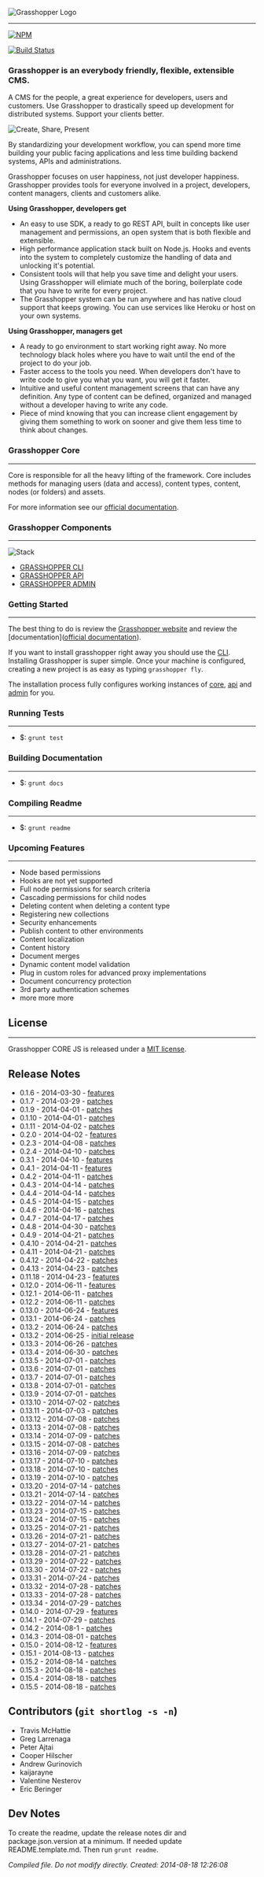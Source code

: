 ![Grasshopper Logo](https://s3.amazonaws.com/SolidInteractive/images/grasshopper/grasshopper-core.jpg)

---------------------------------------------------------------

[![NPM](https://nodei.co/npm/grasshopper-core.png)](https://nodei.co/npm/grasshopper-core/)

[![Build Status](https://travis-ci.org/Solid-Interactive/grasshopper-core-nodejs.png?branch=master)](https://travis-ci.org/Solid-Interactive/grasshopper-core-nodejs)

### Grasshopper is an everybody friendly, flexible, extensible CMS.

A CMS for the people, a great experience for developers, users and customers. Use Grasshopper to drastically speed up development for distributed systems. Support your clients better.

![Create, Share, Present](http://solid-interactive.github.io/grasshopper-core-nodejs/images/create-share-present.png)

By standardizing your development workflow, you can spend more time building your public facing applications and less time building backend systems, APIs and administrations.

Grasshopper focuses on user happiness, not just developer happiness. Grasshopper provides tools for everyone involved in a project, developers, content managers, clients and customers alike.

**Using Grasshopper, developers get**

* An easy to use SDK, a ready to go REST API, built in concepts like user management and permissions, an open system that is both flexible and extensible.
* High performance application stack built on Node.js. Hooks and events into the system to completely customize the handling of data and unlocking it's potential.
* Consistent tools will that help you save time and delight your users. Using Grasshopper will elimiate much of the boring, boilerplate code that you have to write for every project.
* The Grasshopper system can be run anywhere and has native cloud support that keeps growing. You can use services like Heroku or host on your own systems.

**Using Grasshopper, managers get**

* A ready to go environment to start working right away. No more technology black holes where you have to wait until the end of the project to do your job.
* Faster access to the tools you need. When developers don't have to write code to give you what you want, you will get it faster.
* Intuitive and useful content management screens that can have any definition. Any type of content can be defined, organized and managed without a developer having to write any code.
* Piece of mind knowing that you can increase client engagement by giving them something to work on sooner and give them less time to think about changes.


### Grasshopper Core

---------------------------------------------------------------------------------

Core is responsible for all the heavy lifting of the framework. Core includes methods for managing users (data and access), content types, content, nodes (or folders) and assets.

For more information see our [official documentation](http://solid-interactive.github.io/grasshopper-core-nodejs/documentation.html#gettingstarted).


### Grasshopper Components

---------------------------------------------------------------------------------

![Stack](http://solid-interactive.github.io/grasshopper-core-nodejs/images/stack.png)

* [GRASSHOPPER CLI](https://github.com/Solid-Interactive/grasshopper-cli)
* [GRASSHOPPER API](https://github.com/Solid-Interactive/grasshopper-api-js)
* [GRASSHOPPER ADMIN](https://github.com/Solid-Interactive/grasshopper-admin)


### Getting Started

------------------------------------------------------------------

The best thing to do is review the [Grasshopper website](http://solid-interactive.github.io/grasshopper-core-nodejs) and review the [documentation]([official documentation](http://solid-interactive.github.io/grasshopper-core-nodejs/documentation.html)).

If you want to install grasshopper right away you should use the [CLI](https://github.com/Solid-Interactive/grasshopper-cli). Installing Grasshopper is super simple. Once your machine is configured, creating a new project is as easy as typing `grasshopper fly`.

The installation process fully configures working instances of [core](https://github.com/Solid-Interactive/grasshopper-core-nodejs), [api](https://github.com/Solid-Interactive/grasshopper-api-js) and [admin](https://github.com/Solid-Interactive/grasshopper-admin) for you.


### Running Tests

-------------------------------------------------------

* $: ```grunt test```

### Building Documentation

-------------------------------------------------------

* $: ```grunt docs```


### Compiling Readme

-------------------------------------------------------

* $: ```grunt readme```

### Upcoming Features

-------------------------------------------------------

* Node based permissions
* Hooks are not yet supported
* Full node permissions for search criteria
* Cascading permissions for child nodes
* Deleting content when deleting a content type
* Registering new collections
* Security enhancements
* Publish content to other environments
* Content localization
* Content history
* Document merges
* Dynamic content model validation
* Plug in custom roles for advanced proxy implementations
* Document concurrency protection
* 3rd party authentication schemes
* more more more


## License

-------------------------------------------------------

Grasshopper CORE JS is released under a [MIT license](https://github.com/Solid-Interactive/grasshopper-core-nodejs/blob/master/LICENSE).

## Release Notes

* 0.1.6 - 2014-03-30 - [features](https://github.com/Solid-Interactive/grasshopper-core-nodejs/tree/kirby/release_notes/0.1.6_2014-03-30.md)
* 0.1.7 - 2014-03-29 - [patches](https://github.com/Solid-Interactive/grasshopper-core-nodejs/tree/kirby/release_notes/0.1.7_2014-03-29.md)
* 0.1.9 - 2014-04-01 - [patches](https://github.com/Solid-Interactive/grasshopper-core-nodejs/tree/kirby/release_notes/0.1.9_2014-04-01.md)
* 0.1.10 - 2014-04-01 - [patches](https://github.com/Solid-Interactive/grasshopper-core-nodejs/tree/kirby/release_notes/0.1.10_2014-04-01.md)
* 0.1.11 - 2014-04-02 - [patches](https://github.com/Solid-Interactive/grasshopper-core-nodejs/tree/kirby/release_notes/0.1.11_2014-04-02.md)
* 0.2.0 - 2014-04-02 - [features](https://github.com/Solid-Interactive/grasshopper-core-nodejs/tree/kirby/release_notes/0.2.0_2014-04-02.md)
* 0.2.3 - 2014-04-08 - [patches](https://github.com/Solid-Interactive/grasshopper-core-nodejs/tree/kirby/release_notes/0.2.3_2014-04-08.md)
* 0.2.4 - 2014-04-10 - [patches](https://github.com/Solid-Interactive/grasshopper-core-nodejs/tree/kirby/release_notes/0.2.4_2014-04-10.md)
* 0.3.1 - 2014-04-10 - [features](https://github.com/Solid-Interactive/grasshopper-core-nodejs/tree/kirby/release_notes/0.3.1_2014-04-10.md)
* 0.4.1 - 2014-04-11 - [features](https://github.com/Solid-Interactive/grasshopper-core-nodejs/tree/kirby/release_notes/0.4.1_2014-04-11.md)
* 0.4.2 - 2014-04-11 - [patches](https://github.com/Solid-Interactive/grasshopper-core-nodejs/tree/kirby/release_notes/0.4.2_2014-04-11.md)
* 0.4.3 - 2014-04-14 - [patches](https://github.com/Solid-Interactive/grasshopper-core-nodejs/tree/kirby/release_notes/0.4.3_2014-04-14.md)
* 0.4.4 - 2014-04-14 - [patches](https://github.com/Solid-Interactive/grasshopper-core-nodejs/tree/kirby/release_notes/0.4.4_2014-04-14.md)
* 0.4.5 - 2014-04-15 - [patches](https://github.com/Solid-Interactive/grasshopper-core-nodejs/tree/kirby/release_notes/0.4.5_2014-04-15.md)
* 0.4.6 - 2014-04-16 - [patches](https://github.com/Solid-Interactive/grasshopper-core-nodejs/tree/kirby/release_notes/0.4.6_2014-04-16.md)
* 0.4.7 - 2014-04-17 - [patches](https://github.com/Solid-Interactive/grasshopper-core-nodejs/tree/kirby/release_notes/0.4.7_2014-04-17.md)
* 0.4.8 - 2014-04-30 - [patches](https://github.com/Solid-Interactive/grasshopper-core-nodejs/tree/kirby/release_notes/0.4.8_2014-04-30.md)
* 0.4.9 - 2014-04-21 - [patches](https://github.com/Solid-Interactive/grasshopper-core-nodejs/tree/kirby/release_notes/0.4.9_2014-04-21.md)
* 0.4.10 - 2014-04-21 - [patches](https://github.com/Solid-Interactive/grasshopper-core-nodejs/tree/kirby/release_notes/0.4.10_2014-04-21.md)
* 0.4.11 - 2014-04-21 - [patches](https://github.com/Solid-Interactive/grasshopper-core-nodejs/tree/kirby/release_notes/0.4.11_2014-04-21.md)
* 0.4.12 - 2014-04-22 - [patches](https://github.com/Solid-Interactive/grasshopper-core-nodejs/tree/kirby/release_notes/0.4.12_2014-04-22.md)
* 0.4.13 - 2014-04-23 - [patches](https://github.com/Solid-Interactive/grasshopper-core-nodejs/tree/kirby/release_notes/0.4.13_2014-04-23.md)
* 0.11.18 - 2014-04-23 - [features](https://github.com/Solid-Interactive/grasshopper-core-nodejs/tree/kirby/release_notes/0.11.18_2014-04-23.md)
* 0.12.0 - 2014-06-11 - [features](https://github.com/Solid-Interactive/grasshopper-core-nodejs/tree/kirby/release_notes/0.12.0_2014-06-11.md)
* 0.12.1 - 2014-06-11 - [patches](https://github.com/Solid-Interactive/grasshopper-core-nodejs/tree/kirby/release_notes/0.12.1_2014-06-11.md)
* 0.12.2 - 2014-06-11 - [patches](https://github.com/Solid-Interactive/grasshopper-core-nodejs/tree/kirby/release_notes/0.12.2_2014-06-11.md)
* 0.13.0 - 2014-06-24 - [features](https://github.com/Solid-Interactive/grasshopper-core-nodejs/tree/kirby/release_notes/0.13.0_2014-06-24.md)
* 0.13.1 - 2014-06-24 - [patches](https://github.com/Solid-Interactive/grasshopper-core-nodejs/tree/kirby/release_notes/0.13.1_2014-06-24.md)
* 0.13.2 - 2014-06-24 - [patches](https://github.com/Solid-Interactive/grasshopper-core-nodejs/tree/kirby/release_notes/0.13.2_2014-06-24.md)
* 0.13.2 - 2014-06-25 - [initial release](https://github.com/Solid-Interactive/grasshopper-core-nodejs/tree/kirby/release_notes/0.13.2_2014-06-25.md)
* 0.13.3 - 2014-06-26 - [patches](https://github.com/Solid-Interactive/grasshopper-core-nodejs/tree/kirby/release_notes/0.13.3_2014-06-26.md)
* 0.13.4 - 2014-06-30 - [patches](https://github.com/Solid-Interactive/grasshopper-core-nodejs/tree/kirby/release_notes/0.13.4_2014-06-30.md)
* 0.13.5 - 2014-07-01 - [patches](https://github.com/Solid-Interactive/grasshopper-core-nodejs/tree/kirby/release_notes/0.13.5_2014-07-01.md)
* 0.13.6 - 2014-07-01 - [patches](https://github.com/Solid-Interactive/grasshopper-core-nodejs/tree/kirby/release_notes/0.13.6_2014-07-01.md)
* 0.13.7 - 2014-07-01 - [patches](https://github.com/Solid-Interactive/grasshopper-core-nodejs/tree/kirby/release_notes/0.13.7_2014-07-01.md)
* 0.13.8 - 2014-07-01 - [patches](https://github.com/Solid-Interactive/grasshopper-core-nodejs/tree/kirby/release_notes/0.13.8_2014-07-01.md)
* 0.13.9 - 2014-07-01 - [patches](https://github.com/Solid-Interactive/grasshopper-core-nodejs/tree/kirby/release_notes/0.13.9_2014-07-01.md)
* 0.13.10 - 2014-07-02 - [patches](https://github.com/Solid-Interactive/grasshopper-core-nodejs/tree/kirby/release_notes/0.13.10_2014-07-02.md)
* 0.13.11 - 2014-07-03 - [patches](https://github.com/Solid-Interactive/grasshopper-core-nodejs/tree/kirby/release_notes/0.13.11_2014-07-03.md)
* 0.13.12 - 2014-07-08 - [patches](https://github.com/Solid-Interactive/grasshopper-core-nodejs/tree/kirby/release_notes/0.13.12_2014-07-08.md)
* 0.13.13 - 2014-07-08 - [patches](https://github.com/Solid-Interactive/grasshopper-core-nodejs/tree/kirby/release_notes/0.13.13_2014-07-08.md)
* 0.13.14 - 2014-07-09 - [patches](https://github.com/Solid-Interactive/grasshopper-core-nodejs/tree/kirby/release_notes/0.13.14_2014-07-09.md)
* 0.13.15 - 2014-07-08 - [patches](https://github.com/Solid-Interactive/grasshopper-core-nodejs/tree/kirby/release_notes/0.13.15_2014-07-08.md)
* 0.13.16 - 2014-07-09 - [patches](https://github.com/Solid-Interactive/grasshopper-core-nodejs/tree/kirby/release_notes/0.13.16_2014-07-09.md)
* 0.13.17 - 2014-07-10 - [patches](https://github.com/Solid-Interactive/grasshopper-core-nodejs/tree/kirby/release_notes/0.13.17_2014-07-10.md)
* 0.13.18 - 2014-07-10 - [patches](https://github.com/Solid-Interactive/grasshopper-core-nodejs/tree/kirby/release_notes/0.13.18_2014-07-10.md)
* 0.13.19 - 2014-07-10 - [patches](https://github.com/Solid-Interactive/grasshopper-core-nodejs/tree/kirby/release_notes/0.13.19_2014-07-10.md)
* 0.13.20 - 2014-07-14 - [patches](https://github.com/Solid-Interactive/grasshopper-core-nodejs/tree/kirby/release_notes/0.13.20_2014-07-14.md)
* 0.13.21 - 2014-07-14 - [patches](https://github.com/Solid-Interactive/grasshopper-core-nodejs/tree/kirby/release_notes/0.13.21_2014-07-14.md)
* 0.13.22 - 2014-07-14 - [patches](https://github.com/Solid-Interactive/grasshopper-core-nodejs/tree/kirby/release_notes/0.13.22_2014-07-14.md)
* 0.13.23 - 2014-07-15 - [patches](https://github.com/Solid-Interactive/grasshopper-core-nodejs/tree/kirby/release_notes/0.13.23_2014-07-15.md)
* 0.13.24 - 2014-07-15 - [patches](https://github.com/Solid-Interactive/grasshopper-core-nodejs/tree/kirby/release_notes/0.13.24_2014-07-15.md)
* 0.13.25 - 2014-07-21 - [patches](https://github.com/Solid-Interactive/grasshopper-core-nodejs/tree/kirby/release_notes/0.13.25_2014-07-21.md)
* 0.13.26 - 2014-07-21 - [patches](https://github.com/Solid-Interactive/grasshopper-core-nodejs/tree/kirby/release_notes/0.13.26_2014-07-21.md)
* 0.13.27 - 2014-07-21 - [patches](https://github.com/Solid-Interactive/grasshopper-core-nodejs/tree/kirby/release_notes/0.13.27_2014-07-21.md)
* 0.13.28 - 2014-07-21 - [patches](https://github.com/Solid-Interactive/grasshopper-core-nodejs/tree/kirby/release_notes/0.13.28_2014-07-21.md)
* 0.13.29 - 2014-07-22 - [patches](https://github.com/Solid-Interactive/grasshopper-core-nodejs/tree/kirby/release_notes/0.13.29_2014-07-22.md)
* 0.13.30 - 2014-07-22 - [patches](https://github.com/Solid-Interactive/grasshopper-core-nodejs/tree/kirby/release_notes/0.13.30_2014-07-22.md)
* 0.13.31 - 2014-07-24 - [patches](https://github.com/Solid-Interactive/grasshopper-core-nodejs/tree/kirby/release_notes/0.13.31_2014-07-24.md)
* 0.13.32 - 2014-07-28 - [patches](https://github.com/Solid-Interactive/grasshopper-core-nodejs/tree/kirby/release_notes/0.13.32_2014-07-28.md)
* 0.13.33 - 2014-07-28 - [patches](https://github.com/Solid-Interactive/grasshopper-core-nodejs/tree/kirby/release_notes/0.13.33_2014-07-28.md)
* 0.13.34 - 2014-07-29 - [patches](https://github.com/Solid-Interactive/grasshopper-core-nodejs/tree/kirby/release_notes/0.13.34_2014-07-29.md)
* 0.14.0 - 2014-07-29 - [features](https://github.com/Solid-Interactive/grasshopper-core-nodejs/tree/kirby/release_notes/0.14.0_2014-07-29.md)
* 0.14.1 - 2014-07-29 - [patches](https://github.com/Solid-Interactive/grasshopper-core-nodejs/tree/kirby/release_notes/0.14.1_2014-07-29.md)
* 0.14.2 - 2014-08-1 - [patches](https://github.com/Solid-Interactive/grasshopper-core-nodejs/tree/kirby/release_notes/0.14.2_2014-08-1.md)
* 0.14.3 - 2014-08-01 - [patches](https://github.com/Solid-Interactive/grasshopper-core-nodejs/tree/kirby/release_notes/0.14.3_2014-08-01.md)
* 0.15.0 - 2014-08-12 - [features](https://github.com/Solid-Interactive/grasshopper-core-nodejs/tree/kirby/release_notes/0.15.0_2014-08-12.md)
* 0.15.1 - 2014-08-13 - [patches](https://github.com/Solid-Interactive/grasshopper-core-nodejs/tree/kirby/release_notes/0.15.1_2014-08-13.md)
* 0.15.2 - 2014-08-14 - [patches](https://github.com/Solid-Interactive/grasshopper-core-nodejs/tree/kirby/release_notes/0.15.2_2014-08-14.md)
* 0.15.3 - 2014-08-18 - [patches](https://github.com/Solid-Interactive/grasshopper-core-nodejs/tree/kirby/release_notes/0.15.3_2014-08-18.md)
* 0.15.4 - 2014-08-18 - [patches](https://github.com/Solid-Interactive/grasshopper-core-nodejs/tree/kirby/release_notes/0.15.4_2014-08-18.md)
* 0.15.5 - 2014-08-18 - [patches](https://github.com/Solid-Interactive/grasshopper-core-nodejs/tree/kirby/release_notes/0.15.5_2014-08-18.md)


## Contributors (`git shortlog -s -n`)

* Travis McHattie
* Greg Larrenaga
* Peter Ajtai
* Cooper Hilscher
* Andrew Gurinovich
* kaijarayne
* Valentine Nesterov
* Eric Beringer


## Dev Notes

To create the readme, update the release notes dir and package.json.version at a minimum. If needed update README.template.md.
Then run `grunt readme`.

_Compiled file. Do not modify directly. Created: 2014-08-18 12:26:08_